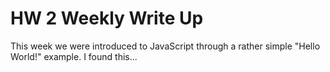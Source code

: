 # HW 2 Weekly Write Up

This week we were introduced to JavaScript through a rather simple "Hello World!" example. I found this...
